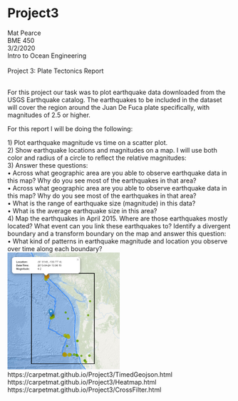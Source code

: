 # Project3

Mat Pearce<br>
BME 450<br>
3/2/2020<br>
Intro to Ocean Engineering<br>
<br>
Project 3: Plate Tectonics Report<br>
<br>
<p>
For this project our task was to plot earthquake data downloaded from the USGS Earthquake catalog. The earthquakes to be included in the dataset will cover the region around the Juan De Fuca plate specifically, with magnitudes of 2.5 or higher.
</p>
<p>
For this report I will be doing the following:
</p>
1) Plot earthquake magnitude vs time on a scatter plot.<br>
2) Show earthquake locations and magnitudes on a map. I will use both color and radius of a circle to reflect the relative magnitudes:<br>
3) Answer these questions:<br>
  • Across what geographic area are you able to observe earthquake data in this map? Why do you see most of the earthquakes in that area?<br>
  • Across what geographic area are you able to observe earthquake data in this map? Why do you see most of the earthquakes in that area?<br>
  • What is the range of earthquake size (magnitude) in this data?<br>
  • What is the average earthquake size in this area?<br>
4) Map the earthquakes in April 2015. Where are those earthquakes mostly located? What event can you link these earthquakes to?
Identify a divergent boundary and a transform boundary on the map and answer this question:<br>
  • What kind of patterns in earthquake magnitude and location you observe over time along each boundary?<br>


<img width="50%" height="50%" alt="Did it work?" src=Images/2015_04.PNG>
https://carpetmat.github.io/Project3/TimedGeojson.html<br>
https://carpetmat.github.io/Project3/Heatmap.html<br>
https://carpetmat.github.io/Project3/CrossFilter.html<br>
